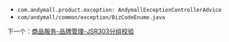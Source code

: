 - `com.andymall.product.exception: AndymallExceptionControllerAdvice`
- `com/andymall/common/exception/BizCodeEnume.java`

下一个：[商品服务-品牌管理-JSR303分组校验](课程&笔记/技术栈/尚硅谷/谷粒商城/步骤与问题/recources/商品服务-品牌管理-JSR303分组校验.md)